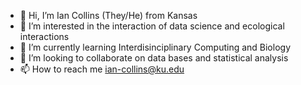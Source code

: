 - 👋 Hi, I’m Ian Collins (They/He) from Kansas
- 👀 I’m interested in the interaction of data science and ecological interactions
- 🌱 I’m currently learning Interdisinciplinary Computing and Biology
- 💞️ I’m looking to collaborate on data bases and statistical analysis
- 📫 How to reach me ian-collins@ku.edu

<!---
Ian-Collins1252/Ian-Collins1252 is a ✨ special ✨ repository because its `README.md` (this file) appears on your GitHub profile.
You can click the Preview link to take a look at your changes.
--->

